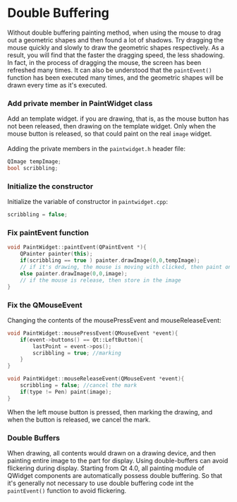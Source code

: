 # Double Buffering
Without double buffering painting method, when using the mouse to drag out a geometric shapes and then found a lot of shadows. Try dragging the mouse quickly and slowly to draw the geometric shapes respectively. As a result, you will find that the faster the dragging speed, the less shadowing. In fact, in the process of dragging the mouse, the screen has been refreshed many times. It can also be understood that the `paintEvent()` function has been executed many times, and the geometric shapes will be drawn every time as it's executed.

### Add private member in PaintWidget class
Add an template widget. if you are drawing, that is, as the mouse button has not been released, then drawing on the template widget. Only when the mouse button is released, so that could paint on the real `image` widget.<br>
<br>
Adding the private members in the `paintwidget.h` header file:
```cpp
QImage tempImage;
bool scribbling;
```

### Initialize the constructor
Initialize the variable of constructor in `paintwidget.cpp`:
```cpp
scribbling = false;
```

### Fix paintEvent function
```cpp
void PaintWidget::paintEvent(QPaintEvent *){
    QPainter painter(this);
    if(scribbling == true ) painter.drawImage(0,0,tempImage);
    // if it's drawing, the mouse is moving with clicked, then paint on tempImage
    else painter.drawImage(0,0,image);
    // if the mouse is release, then store in the image
}
```

### Fix the QMouseEvent
Changing the contents of the mousePressEvent and mouseReleaseEvent:
```cpp
void PaintWidget::mousePressEvent(QMouseEvent *event){
    if(event->buttons() == Qt::LeftButton){
        lastPoint = event->pos();
        scribbling = true; //marking
    }
}

void PaintWidget::mouseReleaseEvent(QMouseEvent *event){
    scribbling = false; //cancel the mark
    if(type != Pen) paint(image);
}
```
When the left mouse button is pressed, then marking the drawing, and when the button is released, we cancel the mark.

### Double Buffers
When drawing, all contents would drawn on a drawing device, and then painting entire image to the part for display. Using double-buffers can avoid flickering during display. Starting from Qt 4.0, all painting module of QWidget components are automatically possess double buffering. So that it's generally not necessary to use double buffering code int the `paintEvent()` function to avoid flickering.
